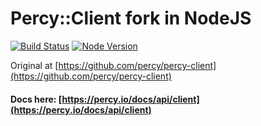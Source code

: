 # Percy::Client fork in NodeJS

[![Build Status](https://travis-ci.org/henrahmagix/percy-client-js.svg?branch=master)](https://travis-ci.org/henrahmagix/percy-client-js)
[![Node Version](https://badge.fury.io/npm/percy-client-js.svg)](http://badge.fury.io/npm/percy-client-js)

Original at [https://github.com/percy/percy-client](https://github.com/percy/percy-client)

#### Docs here: [https://percy.io/docs/api/client](https://percy.io/docs/api/client)
